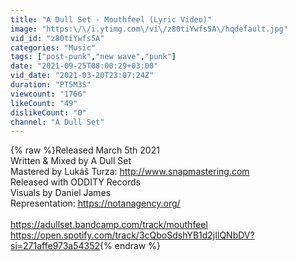```yaml
---
title: "A Dull Set - Mouthfeel (Lyric Video)"
image: "https:\/\/i.ytimg.com\/vi\/z80tiYwfs5A\/hqdefault.jpg"
vid_id: "z80tiYwfs5A"
categories: "Music"
tags: ["post-punk","new wave","punk"]
date: "2021-09-25T08:00:29+03:00"
vid_date: "2021-03-20T23:07:24Z"
duration: "PT5M3S"
viewcount: "1766"
likeCount: "49"
dislikeCount: "0"
channel: "A Dull Set"
---
```

{% raw %}Released March 5th 2021<br />Written &amp; Mixed by A Dull Set<br />Mastered by Lukáš Turza: <a rel="nofollow" target="blank" href="http://www.snapmastering.com">http://www.snapmastering.com</a><br />Released with ODDITY Records<br />Visuals by Daniel James<br />Representation: <a rel="nofollow" target="blank" href="https://notanagency.org/">https://notanagency.org/</a><br /><br /><a rel="nofollow" target="blank" href="https://adullset.bandcamp.com/track/mouthfeel">https://adullset.bandcamp.com/track/mouthfeel</a><br /><a rel="nofollow" target="blank" href="https://open.spotify.com/track/3cQboSdshYB1d2jIlQNbDV?si=271affe973a54352">https://open.spotify.com/track/3cQboSdshYB1d2jIlQNbDV?si=271affe973a54352</a>{% endraw %}
